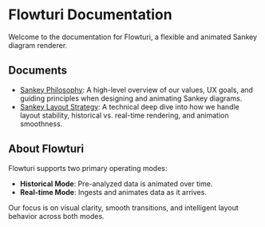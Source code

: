 # Flowturi Documentation

Welcome to the documentation for Flowturi, a flexible and animated Sankey diagram renderer.

## Documents

- [Sankey Philosophy](./sankey-philosophy.md): A high-level overview of our values, UX goals, and guiding principles when designing and animating Sankey diagrams.
- [Sankey Layout Strategy](./sankey-layout-strategy.md): A technical deep dive into how we handle layout stability, historical vs. real-time rendering, and animation smoothness.

## About Flowturi

Flowturi supports two primary operating modes:

- **Historical Mode**: Pre-analyzed data is animated over time.
- **Real-time Mode**: Ingests and animates data as it arrives.

Our focus is on visual clarity, smooth transitions, and intelligent layout behavior across both modes.
